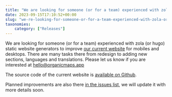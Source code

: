 ```yaml
---
title: "We are looking for someone (or for a team) experienced with zola or hugo static website generators to improve our current website for mobiles and desktops"
date: 2023-09-15T17:10:52+00:00
slug: "we-re-looking-for-someone-or-for-a-team-experienced-with-zola-or-hugo-static-website-generators-to-improve-our-current-website-for-mobiles-and-desktops"
taxonomies:
    category: ["Releases"]
---
```


We are looking for someone (or for a team) experienced with zola (or hugo) static website generators to improve [our current website](https://organicmaps.app/) for mobiles and desktops. There are many tasks there from redesign to adding new sections, languages and translations. Please let us know if you are interested at hello@organicmaps.app

The source code of the current website is [available on Github](https://github.com/organicmaps/organicmaps.github.io/).

Planned improvements are also there [in the issues list](https://github.com/organicmaps/organicmaps.github.io/issues/), we will update it with more details soon.
